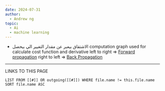```yaml
---
date: 2024-07-31
author:
  - Andrew ng
topic:
  - Ai
  - machine learning
---
```


- الاشتقاق بيعبر عن مقدار التغيير الي بيحصل 
computation graph used for calculate cost function and derivative 
left to right => [Forward propagation](_ZettleNotes/programming%20Notes/AI_Notes/Forward%20propagation.md)
right to left => [Back Propagation](_ZettleNotes/programming%20Notes/AI_Notes/Back%20Propagation.md)














----
LINKS TO THIS PAGE 
```dataview
LIST FROM [[#]] OR outgoing([[#]]) WHERE file.name != this.file.name SORT file.name ASC
```

